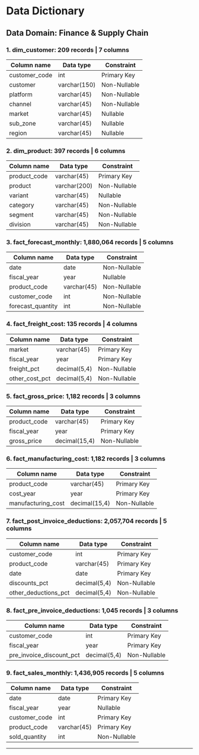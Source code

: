 # Data Dictionary

## Data Domain: Finance & Supply Chain

### 1. dim_customer: 209 records | 7 columns

|Column name|Data type|Constraint|
|-|-|-|
|customer_code|int|Primary Key|
|customer|varchar(150)|Non-Nullable|
|platform|varchar(45)|Non-Nullable|
|channel|varchar(45)|Non-Nullable|
|market|varchar(45)|Nullable|
|sub_zone|varchar(45)|Nullable|
|region|varchar(45)|Nullable|

### 2. dim_product: 397 records | 6 columns

|Column name|Data type|Constraint|
|-|-|-|
|product_code|varchar(45)|Primary Key|
|product|varchar(200)|Non-Nullable|
|variant|varchar(45)|Nullable|
|category|varchar(45)|Non-Nullable|
|segment|varchar(45)|Non-Nullable|
|division|varchar(45)|Non-Nullable|

### 3. fact_forecast_monthly: 1,880,064 records | 5 columns

|Column name|Data type|Constraint|
|-|-|-|
|date|date|Non-Nullable|
|fiscal_year|year|Nullable|
|product_code|varchar(45)|Non-Nullable|
|customer_code|int|Non-Nullable|
|forecast_quantity|int|Non-Nullable|

### 4. fact_freight_cost: 135 records | 4 columns

|Column name|Data type|Constraint|
|-|-|-|
|market|varchar(45)|Primary Key|
|fiscal_year|year|Primary Key|
|freight_pct|decimal(5,4)|Non-Nullable|
|other_cost_pct|decimal(5,4)|Non-Nullable|

### 5. fact_gross_price: 1,182 records | 3 columns

|Column name|Data type|Constraint|
|-|-|-|
|product_code|varchar(45)|Primary Key|
|fiscal_year|year|Primary Key|
|gross_price|decimal(15,4)|Non-Nullable|

### 6. fact_manufacturing_cost: 1,182 records | 3 columns

|Column name|Data type|Constraint|
|-|-|-|
|product_code|varchar(45)|Primary Key|
|cost_year|year|Primary Key|
|manufacturing_cost|decimal(15,4)|Non-Nullable|

### 7. fact_post_invoice_deductions: 2,057,704 records | 5 columns

|Column name|Data type|Constraint|
|-|-|-|
|customer_code|int|Primary Key|
|product_code|varchar(45)|Primary Key|
|date|date|Primary Key|
|discounts_pct|decimal(5,4)|Non-Nullable|
|other_deductions_pct|decimal(5,4)|Non-Nullable|

### 8. fact_pre_invoice_deductions: 1,045 records | 3 columns

|Column name|Data type|Constraint|
|-|-|-|
|customer_code|int|Primary Key|
|fiscal_year|year|Primary Key|
|pre_invoice_discount_pct|decimal(5,4)|Non-Nullable|

### 9. fact_sales_monthly: 1,436,905 records | 5 columns

|Column name|Data type|Constraint|
|-|-|-|
|date|date|Primary Key|
|fiscal_year|year|Nullable|
|customer_code|int|Primary Key|
|product_code|varchar(45)|Primary Key|
|sold_quantity|int|Non-Nullable|

---
